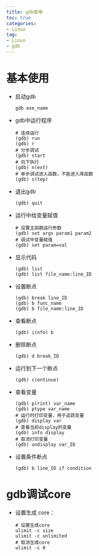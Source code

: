 ```yaml
---
title: gdb使用
toc: true
categories:
- Linux
tag:
- Linux
- gdb
---
```


# 基本使用

- 启动gdb

  ```shell
  gdb exe_name
  ```

- gdb中运行程序

  ```
  # 连续运行
  (gdb) run
  (gdb) r
  # 分步调试
  (gdb) start 
  # 向下执行
  (gdb) n(ext) 
  # 单步调试进入函数，不能进入库函数
  (gdb) s(tep) 
  ```

- 退出gdb

  ```
  (gdb) quit
  ```

- 运行中给变量赋值

  ```
  # 设置主函数运行参数
  (gdb) set args param1 param2
  # 调试中变量赋值
  (gdb) set param=val
  ```

- 显示代码

  ```
  (gdb) list
  (gdb) list file_name:line_ID
  ```

- 设置断点

  ```
  (gdb) break line_ID
  (gdb) b func_name
  (gdb) b file_name:line_ID
  ```

- 查看断点

  ```
  (gdb) i(nfo) b
  ```

- 删除断点

  ```
  (gdb) d break_ID
  ```

- 运行到下一个断点

  ```
  (gdb) c(ontinue)
  ```

- 查看变量

  ```
  (gdb) p(rint) var_name
  (gdb) ptype var_name
  # 运行时打印变量，用于追踪变量
  (gdb) display var
  # 查看当前display的变量
  (gdb) info display
  # 取消打印变量
  (gdb) undisplay var_ID
  ```

- 设置条件断点

  ```
  (gdb) b line_ID if condition
  ```

# gdb调试core

- 设置生成 core：

  ```shell
  # 设置生成core
  ulimit -c size
  ulimit -c unlimited
  # 取消生成core
  ulimit -c 0
  ```

  